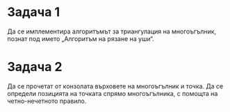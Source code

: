# Задача 1
Да се имплементира алгоритъмът за триангулация на многоъгълник, познат под името „Алгоритъм на рязане на уши“.

# Задача 2
Да се прочетат от конзолата върховете на многоъгълник и точка. Да се определи позицията на точката спрямо многоъгълника, с помощта на четно-нечетното правило.